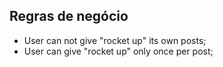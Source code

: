 ## Regras de negócio

- User can not give "rocket up" its own posts;
- User can give "rocket up" only once per post;
